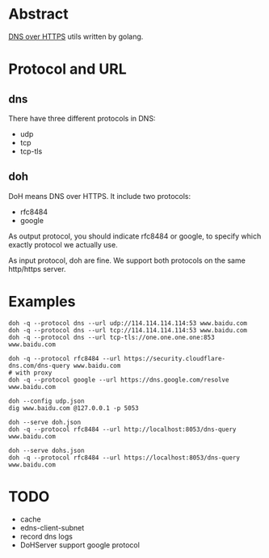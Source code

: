# Abstract

[DNS over HTTPS](https://en.wikipedia.org/wiki/DNS_over_HTTPS) utils written by golang.

# Protocol and URL

## dns

There have three different protocols in DNS:

* udp
* tcp
* tcp-tls

## doh

DoH means DNS over HTTPS. It include two protocols:

* rfc8484
* google

As output protocol, you should indicate rfc8484 or google, to specify which exactly protocol we actually use.

As input protocol, doh are fine. We support both protocols on the same http/https server.

# Examples

	doh -q --protocol dns --url udp://114.114.114.114:53 www.baidu.com
	doh -q --protocol dns --url tcp://114.114.114.114:53 www.baidu.com
	doh -q --protocol dns --url tcp-tls://one.one.one.one:853 www.baidu.com

	doh -q --protocol rfc8484 --url https://security.cloudflare-dns.com/dns-query www.baidu.com
	# with proxy
	doh -q --protocol google --url https://dns.google.com/resolve www.baidu.com

	doh --config udp.json
	dig www.baidu.com @127.0.0.1 -p 5053

	doh --serve doh.json
	doh -q --protocol rfc8484 --url http://localhost:8053/dns-query www.baidu.com

	doh --serve dohs.json
	doh -q --protocol rfc8484 --url https://localhost:8053/dns-query www.baidu.com

# TODO

* cache
* edns-client-subnet
* record dns logs
* DoHServer support google protocol
